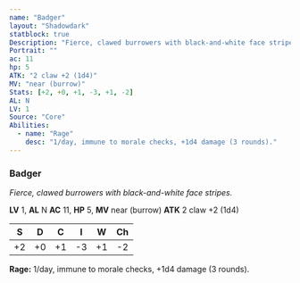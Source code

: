 ```yaml
---
name: "Badger"
layout: "Shadowdark"
statblock: true
Description: "Fierce, clawed burrowers with black-and-white face stripes."
Portrait: ""
ac: 11
hp: 5
ATK: "2 claw +2 (1d4)"
MV: "near (burrow)"
Stats: [+2, +0, +1, -3, +1, -2]
AL: N
LV: 1
Source: "Core"
Abilities:
  - name: "Rage"
    desc: "1/day, immune to morale checks, +1d4 damage (3 rounds)."
---
```


### Badger

_Fierce, clawed burrowers with black-and-white face stripes._

**LV** 1, **AL** N
**AC** 11, **HP** 5, **MV** near (burrow)
**ATK** 2 claw +2 (1d4)

|  S  |  D  |  C  |  I  |  W  |  Ch  |
|:---:|:---:|:---:|:---:|:---:|:----:|
| +2 | +0 | +1 | -3 | +1 | -2 |

**Rage:** 1/day, immune to morale checks, +1d4 damage (3 rounds).

